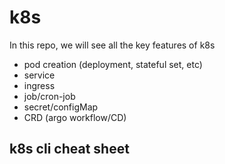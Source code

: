 # k8s

In this repo, we will see all the key features of k8s
- pod creation (deployment, stateful set, etc)
- service
- ingress
- job/cron-job
- secret/configMap
- CRD (argo workflow/CD)


## k8s cli cheat sheet

